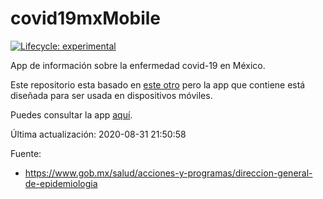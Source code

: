 
<!-- README.md is generated from README.Rmd. Please edit that file -->

# covid19mxMobile

<!-- badges: start -->

[![Lifecycle:
experimental](https://img.shields.io/badge/lifecycle-experimental-orange.svg)](https://www.tidyverse.org/lifecycle/#experimental)
<!-- badges: end -->

App de información sobre la enfermedad covid-19 en México.

Este repositorio esta basado en [este
otro](https://github.com/alberto-mateos-mo/covid19mx) pero la app que
contiene está diseñada para ser usada en dispositivos móviles.

Puedes consultar la app
[aquí](https://davidmateos.shinyapps.io/covid19mxMobile/).

Última actualización: 2020-08-31 21:50:58

Fuente:

  - <https://www.gob.mx/salud/acciones-y-programas/direccion-general-de-epidemiologia>
